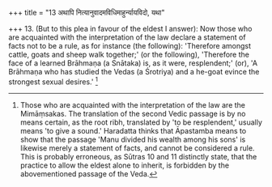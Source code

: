 +++
title = "13 अथापि नित्यानुवादमविधिमाहुर्न्यायविदो, यथा"

+++
13. (But to this plea in favour of the eldest I answer): Now those who are acquainted with the interpretation of the law declare a statement of facts not to be a rule, as for instance (the following): 'Therefore amongst cattle, goats and sheep walk together;' (or the following), 'Therefore the face of a learned Brāhmaṇa (a Snātaka) is, as it were, resplendent;' (or), 'A Brāhmaṇa who has studied the Vedas (a Śrotriya) and a he-goat evince the strongest sexual desires.' [^12] 


[^12]:  Those who are acquainted with the interpretation of the law are the Mimāṃsakas. The translation of the second Vedic passage is by no means certain, as the root ribh, translated by 'to be resplendent,' usually means 'to give a sound.' Haradatta thinks that Āpastamba means to show that the passage 'Manu divided his wealth among his sons' is likewise merely a statement of facts, and cannot be considered a rule. This is probably erroneous, as Sūtras 10 and 11 distinctly state, that the practice to allow the eldest alone to inherit, is forbidden by the abovementioned passage of the Veda.
